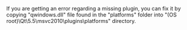If you are getting an error regarding a missing plugin, you can fix it by copying "qwindows.dll" file found in the "platforms" folder into "(OS root)\Qt\5.5\msvc2010\plugins\platforms" directory.